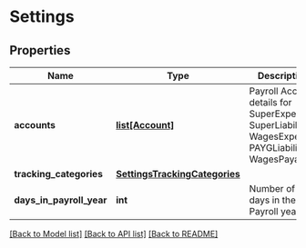 # Settings

## Properties
Name | Type | Description | Notes
------------ | ------------- | ------------- | -------------
**accounts** | [**list[Account]**](Account.md) | Payroll Account details for SuperExpense, SuperLiabilty, WagesExpense, PAYGLiability &amp; WagesPayable. | [optional] 
**tracking_categories** | [**SettingsTrackingCategories**](SettingsTrackingCategories.md) |  | [optional] 
**days_in_payroll_year** | **int** | Number of days in the Payroll year | [optional] 

[[Back to Model list]](../README.md#documentation-for-models) [[Back to API list]](../README.md#documentation-for-api-endpoints) [[Back to README]](../README.md)


